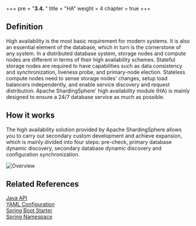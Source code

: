 +++
pre = "<b>3.4. </b>"
title = "HA"
weight = 4
chapter = true
+++

## Definition

High availability is the most basic requirement for modern systems. It is also an essential element of the database, which in turn is the cornerstone of any system.
In a distributed database system, storage nodes and compute nodes are different in terms of their high availability schemes.
Stateful storage nodes are required to have capabilities such as data consistency and synchronization, liveness probe, and primary-node election.
Stateless compute nodes need to sense storage nodes' changes, setup load balancers independently, and enable service discovery and request distribution.
Apache ShardingSphere' high availability module (HA) is mainly designed to ensure a 24/7 database service as much as possible.

## How it works

The high availability solution provided by Apache ShardingSphere allows you to carry out secondary custom development and achieve expansion, 
which is mainly divided into four steps: pre-check, primary database dynamic discovery, secondary database dynamic discovery and configuration synchronization.

![Overview](https://shardingsphere.apache.org/document/current/img/discovery/overview.en.png)

## Related References

[Java API](/en/user-manual/shardingsphere-jdbc/java-api/rules/ha)\
[YAML Configuration](/en/user-manual/shardingsphere-jdbc/yaml-config/rules/ha)\
[Spring Boot Starter](/en/user-manual/shardingsphere-jdbc/spring-boot-starter/rules/ha)\
[Spring Namespace](/en/user-manual/shardingsphere-jdbc/spring-namespace/rules/ha)
